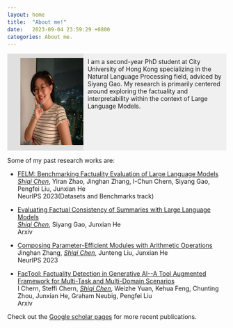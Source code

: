 ```yaml
---
layout: home
title:  "About me!"
date:   2023-09-04 23:59:29 +0800
categories: About me.
---
```


<div style="display: flex;">
  <div style="flex: 1; padding: 10px; background-color: #e0e0e0;">
     <!-- ![](../image/me.jpeg) -->
     <img src="./image/me.jpeg" alt="Your Image" style="width: 200px; height: 200px; margin-left: 20px;">

  </div>
  <div style="flex: 2; padding: 10px; background-color:#f0f0f0 ;">
    I am a second-year PhD student at City University of Hong Kong specializing in the Natural Language Processing field, adviced by Siyang Gao. My research is primarily centered around exploring the factuality and interpretability within the context of Large Language Models. 
  </div>
</div>
<!-- I am a second-year PhD student at City University of Hong Kong, specializing in the Natural Language Processing field. My research is primarily centered around exploring the factuality and interpretability within the context of Large Language Models. -->

Some of my past research works are:

* [FELM: Benchmarking Factuality Evaluation of Large Language Models](https://arxiv.org/abs/2310.00741)<br>
  *<u>Shiqi Chen</u>*, Yiran Zhao, Jinghan Zhang, I-Chun Chern, Siyang Gao, Pengfei Liu, Junxian He<br>
  NeurIPS 2023(Datasets and Benchmarks track)
  
* [Evaluating Factual Consistency of Summaries with Large Language Models](https://arxiv.org/abs/2305.14069)<br>
  *<u>Shiqi Chen</u>*, Siyang Gao, Junxian He<br>
  Arxiv

* [Composing Parameter-Efficient Modules with Arithmetic Operations](https://arxiv.org/abs/2306.14870)<br>
  Jinghan Zhang, *<u>Shiqi Chen</u>*, Junteng Liu, Junxian He<br>
  NeurIPS 2023

* [FacTool: Factuality Detection in Generative AI--A Tool Augmented Framework for Multi-Task and Multi-Domain Scenarios](https://arxiv.org/abs/2307.13528)<br>
  I Chern, Steffi Chern, *<u>Shiqi Chen</u>*, Weizhe Yuan, Kehua Feng, Chunting Zhou, Junxian He, Graham Neubig, Pengfei Liu<br>
  Arxiv

Check out the [Google scholar pages] for more recent publications.

[Google scholar pages]: https://scholar.google.com/citations?user=4Tg7zOMAAAAJ&hl=zh-CN
